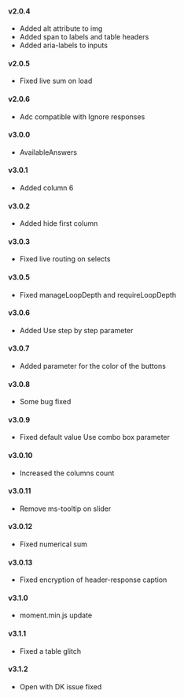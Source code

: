 #### v2.0.4 
- Added alt attribute to img
- Added span to labels and table headers
- Added aria-labels to inputs
#### v2.0.5 
- Fixed live sum on load
#### v2.0.6 
- Adc compatible with Ignore responses
#### v3.0.0 
- AvailableAnswers
#### v3.0.1 
- Added column 6
#### v3.0.2 
- Added hide first column
#### v3.0.3 
- Fixed live routing on selects
#### v3.0.5 
- Fixed manageLoopDepth and requireLoopDepth
#### v3.0.6 
- Added Use step by step parameter
#### v3.0.7 
- Added parameter for the color of the buttons
#### v3.0.8 
- Some bug fixed
#### v3.0.9 
- Fixed default value Use combo box parameter
#### v3.0.10 
- Increased the columns count
#### v3.0.11 
- Remove ms-tooltip on slider
#### v3.0.12 
- Fixed numerical sum
#### v3.0.13 
- Fixed encryption of header-response caption
#### v3.1.0 
- moment.min.js update
#### v3.1.1 
- Fixed a table glitch
#### v3.1.2 
- Open with DK issue fixed
